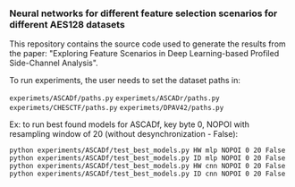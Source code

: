 ### Neural networks for different feature selection scenarios for different AES128 datasets

This repository contains the source code used to generate the results from the paper: 
"Exploring Feature Scenarios in Deep Learning-based Profiled Side-Channel Analysis".

To run experiments, the user needs to set the dataset paths in:

```experimets/ASCADf/paths.py```
```experimets/ASCADr/paths.py```
```experimets/CHESCTF/paths.py```
```experimets/DPAV42/paths.py```

Ex: to run best found models for ASCADf, key byte 0, NOPOI with resampling window of 20 
(without desynchronization - False):

```python experiments/ASCADf/test_best_models.py HW mlp NOPOI 0 20 False```
```python experiments/ASCADf/test_best_models.py ID mlp NOPOI 0 20 False```
```python experiments/ASCADf/test_best_models.py HW cnn NOPOI 0 20 False```
```python experiments/ASCADf/test_best_models.py ID cnn NOPOI 0 20 False```


